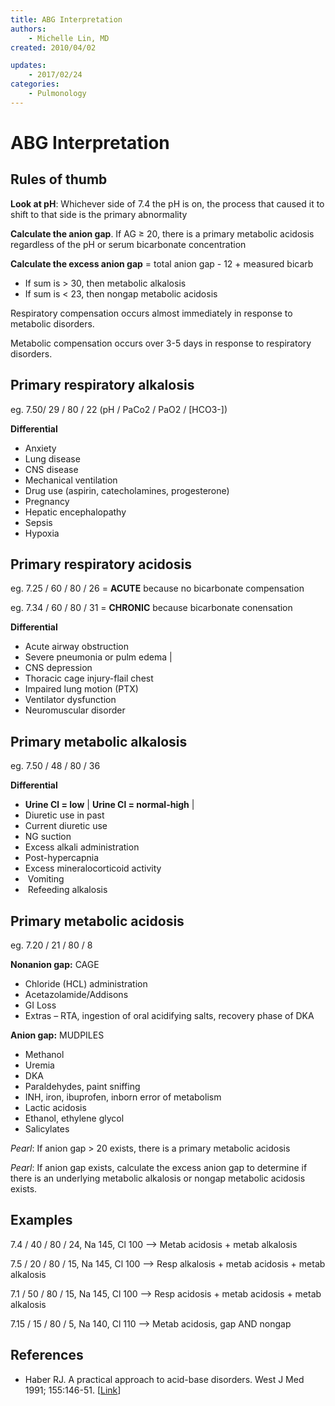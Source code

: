 ```yaml
---
title: ABG Interpretation
authors:
    - Michelle Lin, MD
created: 2010/04/02

updates:
    - 2017/02/24
categories:
    - Pulmonology   
---
```


# ABG Interpretation

## Rules of thumb

**Look at pH**: Whichever side of 7.4 the pH is on, the process that caused it to shift to that side is the primary abnormality

**Calculate the anion gap**. If AG &ge; 20, there is a primary metabolic acidosis regardless of the pH or serum bicarbonate concentration

**Calculate the excess anion gap** = total anion gap - 12 + measured bicarb

- If sum is > 30, then metabolic alkalosis
- If sum is &lt; 23, then nongap metabolic acidosis

Respiratory compensation occurs almost immediately in response to metabolic disorders.

Metabolic compensation occurs over 3-5 days in response to respiratory disorders.

## Primary respiratory alkalosis 

eg. 7.50/ 29 / 80 / 22 (pH / PaCo2 / PaO2 / \[HCO3-])

**Differential**

- Anxiety
- Lung disease
- CNS disease 
- Mechanical ventilation
- Drug use (aspirin, catecholamines, progesterone)
- Pregnancy
- Hepatic encephalopathy
- Sepsis
- Hypoxia

## Primary respiratory acidosis 

eg. 7.25 / 60 / 80 / 26 = **ACUTE** because no bicarbonate compensation

eg. 7.34 / 60 / 80 / 31 = **CHRONIC** because bicarbonate conensation

**Differential**

- Acute airway obstruction
- Severe pneumonia or pulm edema   |
- CNS depression            
- Thoracic cage injury-flail chest
- Impaired lung motion (PTX)
- Ventilator dysfunction          
- Neuromuscular disorder                               

## Primary metabolic alkalosis

eg. 7.50 / 48 / 80 / 36

**Differential**

- **Urine Cl = low**   \| **Urine Cl = normal-high**        \|
- Diuretic use in past 
- Current diuretic use             
- NG suction           
- Excess alkali administration     
- Post-hypercapnia     
- Excess mineralocorticoid activity
-  Vomiting            
-  Refeeding alkalosis             

## Primary metabolic acidosis 

eg. 7.20 / 21 / 80 / 8

**Nonanion gap:** CAGE

- Chloride (HCL) administration 
- Acetazolamide/Addisons
- GI Loss
- Extras – RTA, ingestion of oral acidifying salts, recovery phase of DKA

**Anion gap:** MUDPILES

- Methanol
- Uremia
- DKA
- Paraldehydes, paint sniffing
- INH, iron, ibuprofen, inborn error of metabolism
- Lactic acidosis
- Ethanol, ethylene glycol
- Salicylates

_Pearl_: If anion gap > 20 exists, there is a primary metabolic acidosis

_Pearl_: If anion gap exists, calculate the excess anion gap to determine if there is an underlying metabolic alkalosis or nongap metabolic acidosis exists.

## Examples

7.4 / 40 / 80 / 24, Na 145, Cl 100 --> Metab acidosis + metab alkalosis

7.5 / 20 / 80 / 15, Na 145, Cl 100 --> Resp alkalosis + metab acidosis + metab alkalosis

7.1 / 50 / 80 / 15, Na 145, Cl 100 --> Resp acidosis + metab acidosis + metab alkalosis 

7.15 / 15 / 80 / 5, Na 140, Cl 110 --> Metab acidosis, gap AND nongap

## References

- Haber RJ. A practical approach to acid-base disorders. West J Med 1991; 155:146-51. [[Link](http://tmedweb.tulane.edu/mu/owlclub/files/2010/06/Must-Read-Acid-Base-Article-.pdf)]
